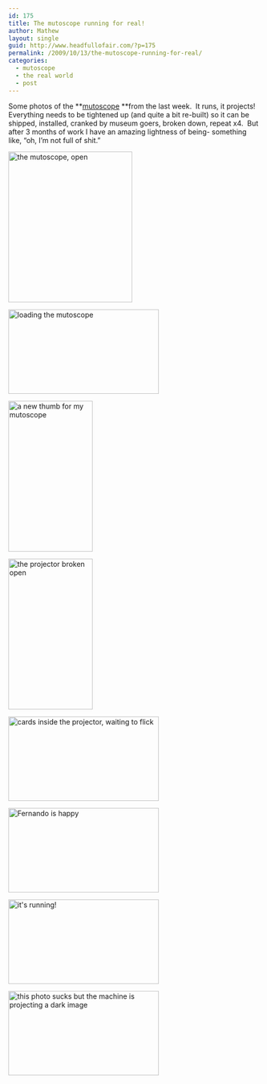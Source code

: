 ```yaml
---
id: 175
title: The mutoscope running for real!
author: Mathew
layout: single
guid: http://www.headfullofair.com/?p=175
permalink: /2009/10/13/the-mutoscope-running-for-real/
categories:
  - mutoscope
  - the real world
  - post
---
```

Some photos of the **[mutoscope][1] **from the last week.  It runs, it projects!  Everything needs to be tightened up (and quite a bit re-built) so it can be shipped, installed, cranked by museum goers, broken down, repeat x4.  But after 3 months of work I have an amazing lightness of being- something like, &#8220;oh, I&#8217;m not full of shit.&#8221;

[<img class="alignnone size-medium wp-image-173" title="the mutoscope, open" src="http://www.headfullofair.com/wp-content/uploads/2009/10/P1000933sm-247x300.jpg" alt="the mutoscope, open" width="247" height="300" />][2]

[<img class="alignnone size-medium wp-image-174" title="loading the mutoscope" src="http://www.headfullofair.com/wp-content/uploads/2009/10/P1000934sm-300x168.jpg" alt="loading the mutoscope" width="300" height="168" />][3]

[<img class="alignnone size-medium wp-image-171" title="a new thumb for my mutoscope" src="http://www.headfullofair.com/wp-content/uploads/2009/10/P1000921sm1-168x300.jpg" alt="a new thumb for my mutoscope" width="168" height="300" />][4]

[<img class="alignnone size-medium wp-image-176" title="the projector broken open" src="http://www.headfullofair.com/wp-content/uploads/2009/10/P1000969sm-168x300.jpg" alt="the projector broken open" width="168" height="300" />][5]

[<img title="cards inside the projector, waiting to flick" src="http://www.headfullofair.com/wp-content/uploads/2009/10/P1000943sm-300x168.jpg" alt="cards inside the projector, waiting to flick" width="300" height="168" />][6]

[<img class="alignnone size-medium wp-image-177" title="Fernando is happy" src="http://www.headfullofair.com/wp-content/uploads/2009/10/P1000967sm-300x168.jpg" alt="Fernando is happy" width="300" height="168" />][7]

[<img class="alignnone size-medium wp-image-179" title="it's running!" src="http://www.headfullofair.com/wp-content/uploads/2009/10/P1000946sm-300x168.jpg" alt="it's running!" width="300" height="168" />][8]

[<img class="alignnone size-medium wp-image-178" title="this photo sucks but the machine is projecting a dark image" src="http://www.headfullofair.com/wp-content/uploads/2009/10/P1000951sm-300x168.jpg" alt="this photo sucks but the machine is projecting a dark image" width="300" height="168" />][9]

 [1]: http://www.headfullofair.com/category/mutoscope/
 [2]: http://www.headfullofair.com/wp-content/uploads/2009/10/P1000933sm.jpg
 [3]: http://www.headfullofair.com/wp-content/uploads/2009/10/P1000934sm.jpg
 [4]: http://www.headfullofair.com/wp-content/uploads/2009/10/P1000921sm1.jpg
 [5]: http://www.headfullofair.com/wp-content/uploads/2009/10/P1000969sm.jpg
 [6]: http://www.headfullofair.com/wp-content/uploads/2009/10/P1000943sm.jpg
 [7]: http://www.headfullofair.com/wp-content/uploads/2009/10/P1000967sm.jpg
 [8]: http://www.headfullofair.com/wp-content/uploads/2009/10/P1000946sm.jpg
 [9]: http://www.headfullofair.com/wp-content/uploads/2009/10/P1000951sm.jpg